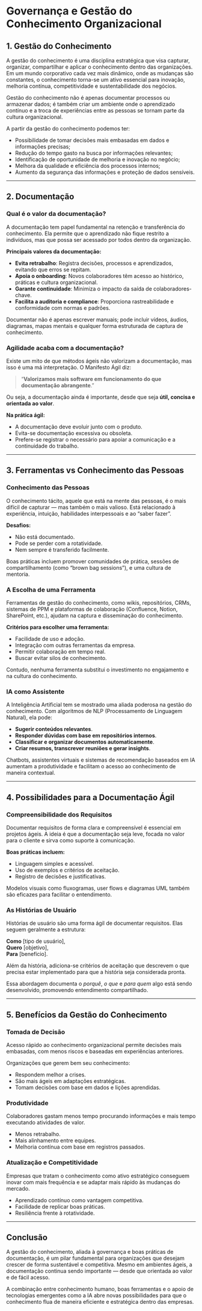 # Governança e Gestão do Conhecimento Organizacional

## 1. Gestão do Conhecimento

A gestão do conhecimento é uma disciplina estratégica que visa capturar, organizar, compartilhar e aplicar o conhecimento dentro das organizações. Em um mundo corporativo cada vez mais dinâmico, onde as mudanças são constantes, o conhecimento torna-se um ativo essencial para inovação, melhoria contínua, competitividade e sustentabilidade dos negócios.

Gestão do conhecimento não é apenas documentar processos ou armazenar dados; é também criar um ambiente onde o aprendizado contínuo e a troca de experiências entre as pessoas se tornam parte da cultura organizacional.

A partir da gestão do conhecimento podemos ter:

* Possibilidade de tomar decisões mais embasadas em dados e informações precisas;
* Redução do tempo gasto na busca por informações relevantes;
* Identificação de oportunidade de melhoria e inovação no negócio;
* Melhora da qualidade e eficiência dos processos internos;
* Aumento da segurança das informações e proteção de dados sensíveis.

---

## 2. Documentação

### Qual é o valor da documentação?

A documentação tem papel fundamental na retenção e transferência do conhecimento. Ela permite que o aprendizado não fique restrito a indivíduos, mas que possa ser acessado por todos dentro da organização.

**Principais valores da documentação:**

- **Evita retrabalho**: Registra decisões, processos e aprendizados, evitando que erros se repitam.
- **Apoia o onboarding**: Novos colaboradores têm acesso ao histórico, práticas e cultura organizacional.
- **Garante continuidade**: Minimiza o impacto da saída de colaboradores-chave.
- **Facilita a auditoria e compliance**: Proporciona rastreabilidade e conformidade com normas e padrões.

Documentar não é apenas escrever manuais; pode incluir vídeos, áudios, diagramas, mapas mentais e qualquer forma estruturada de captura de conhecimento.

### Agilidade acaba com a documentação?

Existe um mito de que métodos ágeis não valorizam a documentação, mas isso é uma má interpretação. O Manifesto Ágil diz:

> “**Valorizamos mais software em funcionamento do que documentação abrangente**.”

Ou seja, a documentação ainda é importante, desde que seja **útil, concisa e orientada ao valor**.

**Na prática ágil:**

- A documentação deve evoluir junto com o produto.
- Evita-se documentação excessiva ou obsoleta.
- Prefere-se registrar o necessário para apoiar a comunicação e a continuidade do trabalho.

---

## 3. Ferramentas vs Conhecimento das Pessoas

### Conhecimento das Pessoas

O conhecimento tácito, aquele que está na mente das pessoas, é o mais difícil de capturar — mas também o mais valioso. Está relacionado à experiência, intuição, habilidades interpessoais e ao “saber fazer”.

**Desafios:**

- Não está documentado.
- Pode se perder com a rotatividade.
- Nem sempre é transferido facilmente.

Boas práticas incluem promover comunidades de prática, sessões de compartilhamento (como “brown bag sessions”), e uma cultura de mentoria.

### A Escolha de uma Ferramenta

Ferramentas de gestão do conhecimento, como wikis, repositórios, CRMs, sistemas de PPM e plataformas de colaboração (Confluence, Notion, SharePoint, etc.), ajudam na captura e disseminação do conhecimento.

**Critérios para escolher uma ferramenta:**

- Facilidade de uso e adoção.
- Integração com outras ferramentas da empresa.
- Permitir colaboração em tempo real.
- Buscar evitar silos de conhecimento.

Contudo, nenhuma ferramenta substitui o investimento no engajamento e na cultura do conhecimento.

### IA como Assistente

A Inteligência Artificial tem se mostrado uma aliada poderosa na gestão do conhecimento. Com algoritmos de NLP (Processamento de Linguagem Natural), ela pode:

- **Sugerir conteúdos relevantes**.
- **Responder dúvidas com base em repositórios internos**.
- **Classificar e organizar documentos automaticamente**.
- **Criar resumos, transcrever reuniões e gerar insights**.

Chatbots, assistentes virtuais e sistemas de recomendação baseados em IA aumentam a produtividade e facilitam o acesso ao conhecimento de maneira contextual.

---

## 4. Possibilidades para a Documentação Ágil

### Compreensibilidade dos Requisitos

Documentar requisitos de forma clara e compreensível é essencial em projetos ágeis. A ideia é que a documentação seja leve, focada no valor para o cliente e sirva como suporte à comunicação.

**Boas práticas incluem:**

- Linguagem simples e acessível.
- Uso de exemplos e critérios de aceitação.
- Registro de decisões e justificativas.

Modelos visuais como fluxogramas, user flows e diagramas UML também são eficazes para facilitar o entendimento.

### As Histórias de Usuário

Histórias de usuário são uma forma ágil de documentar requisitos. Elas seguem geralmente a estrutura:

**Como** [tipo de usuário],  
**Quero** [objetivo],  
**Para** [benefício].

Além da história, adiciona-se critérios de aceitação que descrevem o que precisa estar implementado para que a história seja considerada pronta.

Essa abordagem documenta o *porquê*, *o que* e *para quem* algo está sendo desenvolvido, promovendo entendimento compartilhado.

---

## 5. Benefícios da Gestão do Conhecimento

### Tomada de Decisão

Acesso rápido ao conhecimento organizacional permite decisões mais embasadas, com menos riscos e baseadas em experiências anteriores.

Organizações que gerem bem seu conhecimento:

- Respondem melhor a crises.
- São mais ágeis em adaptações estratégicas.
- Tomam decisões com base em dados e lições aprendidas.

### Produtividade

Colaboradores gastam menos tempo procurando informações e mais tempo executando atividades de valor.

- Menos retrabalho.
- Mais alinhamento entre equipes.
- Melhoria contínua com base em registros passados.

### Atualização e Competitividade

Empresas que tratam o conhecimento como ativo estratégico conseguem inovar com mais frequência e se adaptar mais rápido às mudanças do mercado.

- Aprendizado contínuo como vantagem competitiva.
- Facilidade de replicar boas práticas.
- Resiliência frente à rotatividade.

---

## Conclusão

A gestão do conhecimento, aliada à governança e boas práticas de documentação, é um pilar fundamental para organizações que desejam crescer de forma sustentável e competitiva. Mesmo em ambientes ágeis, a documentação continua sendo importante — desde que orientada ao valor e de fácil acesso.

A combinação entre conhecimento humano, boas ferramentas e o apoio de tecnologias emergentes como a IA abre novas possibilidades para que o conhecimento flua de maneira eficiente e estratégica dentro das empresas.


